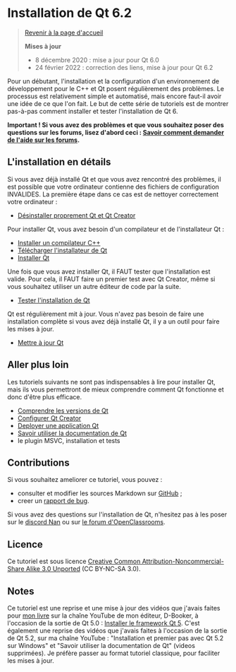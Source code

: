 
# Installation de Qt 6.2

> [Revenir à la page d'accueil](../../README.md)
> 
> **Mises à jour**
>
> - 8 décembre 2020 : mise a jour pour Qt 6.0
> - 24 février 2022 : correction des liens, mise à jour pour Qt 6.2

Pour un débutant, l'installation et la configuration d'un environnement de développement pour le C++ et Qt posent 
régulièrement des problèmes. Le processus est relativement simple et automatisé, mais encore faut-il avoir une 
idée de ce que l'on fait. Le but de cette série de tutoriels est de montrer pas-à-pas comment installer et tester 
l'installation de Qt 6.

**Important ! Si vous avez des problèmes et que vous souhaitez poser des questions sur les forums, lisez d'abord 
ceci : [Savoir comment demander de l'aide sur les forums](help.md).**

## L'installation en détails

Si vous avez déjà installé Qt et que vous avez rencontré des problèmes, il est possible que votre ordinateur contienne
des fichiers de configuration INVALIDES. La première étape dans ce cas est de nettoyer correctement votre ordinateur :

- [Désinstaller proprement Qt et Qt Creator](uninstall.md)

Pour installer Qt, vous avez besoin d'un compilateur et de l'installateur Qt :

- [Installer un compilateur C++](compiler.md)
- [Télécharger l'installateur de Qt](download.md)
- [Installer Qt](installation.md)


Une fois que vous avez installer Qt, il FAUT tester que l'installation est valide. Pour cela, il FAUT faire un premier
test avec Qt Creator, même si vous souhaitez utiliser un autre éditeur de code par la suite.

- [Tester l'installation de Qt](test.md)

Qt est régulièrement mit à jour. Vous n'avez pas besoin de faire une installation complète si vous avez déjà installé Qt,
il y a un outil pour faire les mises à jour.

- [Mettre à jour Qt](update.md)

## Aller plus loin

Les tutoriels suivants ne sont pas indispensables à lire pour installer Qt, mais ils vous permettront de mieux comprendre
comment Qt fonctionne et donc d'être plus efficace.

- [Comprendre les versions de Qt](version.md)
- [Configurer Qt Creator](config.md)
- [Deployer une application Qt](deploy.md)
- [Savoir utiliser la documentation de Qt](documentation.md)
- le plugin MSVC, installation et tests

## Contributions

Si vous souhaitez ameliorer ce tutoriel, vous pouvez :

- consulter et modifier les sources Markdown sur [GitHub](https://github.com/GuillaumeBelz/guillaumebelz.github.io/tree/master/qt6/installation) ;
- creer un [rapport de bug](https://github.com/GuillaumeBelz/guillaumebelz.github.io/issues/new).

Si vous avez des questions sur l'installation de Qt, n'hesitez pas à les poser sur le [discord Nan](https://discordapp.com/invite/zcWp9sC) ou sur
[le forum d'OpenClassrooms](https://openclassrooms.com/forum/categorie/langage-c-1).

## Licence

Ce tutoriel est sous licence [Creative Common Attribution-Noncommercial-Share Alike 3.0 Unported](https://creativecommons.org/licenses/by-nc-sa/3.0/) 
(CC BY-NC-SA 3.0).

## Notes

Ce tutoriel est une reprise et une mise à jour des vidéos que j'avais faites pour 
[mon livre](http://www.d-booker.fr/110-qt-5-les-essentiels.html) sur la chaîne YouTube 
de mon éditeur, D-Booker, à l'occasion de la sortie de Qt 5.0 :
[Installer le framework Qt 5](https://www.youtube.com/watch?v=rYU4ONnyChc&list=PLJ0RWFYCJZYF1pxD5FlAFqQVYkmebeTUY). C'est également 
une reprise des vidéos que j'avais faites à l'occasion de la sortie de Qt 5.2, sur ma chaîne YouTube : 
"Installation et premier pas avec Qt 5.2 sur Windows" et "Savoir utiliser la documentation de Qt" (videos supprimées). Je préfère 
passer au format tutoriel classique, pour faciliter les mises à jour.
